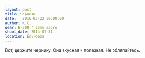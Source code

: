 ```yaml
---
layout: post
title: Черника
date:   2016-03-22 00:00:00
author: К.С.
gear: E-300 / 35mm macro
shoot_date: 2014-07-31
location: Ёль-база
---
```


Вот, держите чернику. Она вкусная и полезная. Не обляпайтесь.
